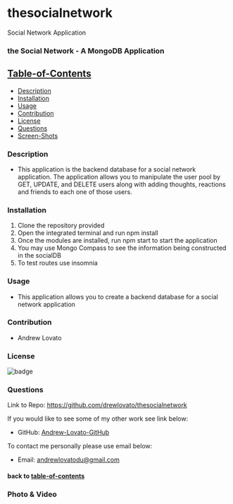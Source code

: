 # thesocialnetwork

Social Network Application

### the Social Network - A MongoDB Application

## [Table-of-Contents](#table-of-contents)

- [Description](#description)
- [Installation](#installation)
- [Usage](#usage)
- [Contribution](#contribution)
- [License](#license)
- [Questions](#questions)
- [Screen-Shots](#screen-shots)

### Description

- This application is the backend database for a social network application. The application allows you to manipulate the user pool by GET, UPDATE, and DELETE users along with adding thoughts, reactions and friends to each one of those users.

### Installation

1. Clone the repository provided
2. Open the integrated terminal and run npm install
3. Once the modules are installed, run npm start to start the application
4. You may use Mongo Compass to see the information being constructed in the socialDB
5. To test routes use insomnia

### Usage

- This application allows you to create a backend database for a social network application

### Contribution

- Andrew Lovato

### License

![badge](https://img.shields.io/badge/license-MIT-blue)

### Questions

Link to Repo: https://github.com/drewlovato/thesocialnetwork

If you would like to see some of my other work see link below:

- GitHub: [Andrew-Lovato-GitHub](https://github.com/drewlovato)

To contact me personally please use email below:

- Email: andrewlovatodu@gmail.com

#### back to [table-of-contents](#table-of-contents)

### Photo & Video
